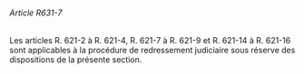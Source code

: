 ###### Article R631-7

Les articles R. 621-2 à R. 621-4, R. 621-7 à R. 621-9 et R. 621-14 à R. 621-16 sont applicables à la procédure de redressement judiciaire sous réserve des dispositions de la présente section.

